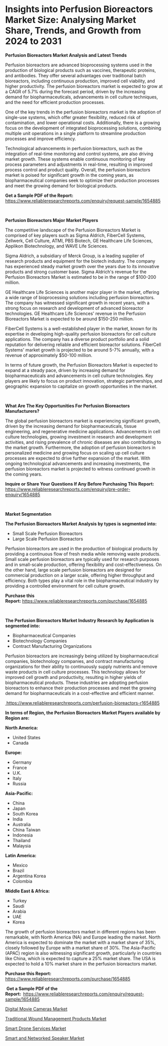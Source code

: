 <p><h1>Insights into Perfusion Bioreactors Market Size: Analysing Market Share, Trends, and Growth from 2024 to 2031</h1></p><p><strong>Perfusion Bioreactors Market Analysis and Latest Trends</strong></p>
<p><p>Perfusion bioreactors are advanced bioprocessing systems used in the production of biological products such as vaccines, therapeutic proteins, and antibodies. They offer several advantages over traditional batch bioreactors, including continuous production, improved cell viability, and higher productivity. The perfusion bioreactors market is expected to grow at a CAGR of 5.7% during the forecast period, driven by the increasing demand for biopharmaceuticals, advancements in cell culture techniques, and the need for efficient production processes.</p><p>One of the key trends in the perfusion bioreactors market is the adoption of single-use systems, which offer greater flexibility, reduced risk of contamination, and lower operational costs. Additionally, there is a growing focus on the development of integrated bioprocessing solutions, combining multiple unit operations in a single platform to streamline production processes and improve efficiency.</p><p>Technological advancements in perfusion bioreactors, such as the integration of real-time monitoring and control systems, are also driving market growth. These systems enable continuous monitoring of key process parameters and adjustments in real-time, resulting in improved process control and product quality. Overall, the perfusion bioreactors market is poised for significant growth in the coming years, as biopharmaceutical companies seek to optimize their production processes and meet the growing demand for biological products.</p></p>
<p><strong>Get a Sample PDF of the Report:&nbsp;</strong> <a href="https://www.reliableresearchreports.com/enquiry/request-sample/1654885">https://www.reliableresearchreports.com/enquiry/request-sample/1654885</a></p>
<p>&nbsp;</p>
<p><strong>Perfusion Bioreactors Major Market Players</strong></p>
<p><p>The competitive landscape of the Perfusion Bioreactors Market is comprised of key players such as Sigma Aldrich, FiberCell Systems, Zellwerk, Cell Culture, ATMI, PBS Biotech, GE Healthcare Life Sciences, Applikon Biotechnology, and WAVE Life Sciences.</p><p>Sigma Aldrich, a subsidiary of Merck Group, is a leading supplier of research products and equipment for the biotech industry. The company has experienced steady market growth over the years due to its innovative products and strong customer base. Sigma Aldrich's revenue for the Perfusion Bioreactors Market is estimated to be in the range of $100-200 million.</p><p>GE Healthcare Life Sciences is another major player in the market, offering a wide range of bioprocessing solutions including perfusion bioreactors. The company has witnessed significant growth in recent years, with a strong focus on research and development of advanced bioreactor technologies. GE Healthcare Life Sciences' revenue in the Perfusion Bioreactors Market is expected to be around $150-250 million.</p><p>FiberCell Systems is a well-established player in the market, known for its expertise in developing high-quality perfusion bioreactors for cell culture applications. The company has a diverse product portfolio and a solid reputation for delivering reliable and efficient bioreactor solutions. FiberCell Systems' market growth is projected to be around 5-7% annually, with a revenue of approximately $50-100 million.</p><p>In terms of future growth, the Perfusion Bioreactors Market is expected to expand at a steady pace, driven by increasing demand for biopharmaceuticals and advancements in cell culture technologies. Key players are likely to focus on product innovation, strategic partnerships, and geographic expansion to capitalize on growth opportunities in the market.</p></p>
<p>&nbsp;</p>
<p><strong>What Are The Key Opportunities For Perfusion Bioreactors Manufacturers?</strong></p>
<p><p>The global perfusion bioreactors market is experiencing significant growth, driven by the increasing demand for biopharmaceuticals, tissue engineering, and regenerative medicine applications. Advancements in cell culture technologies, growing investment in research and development activities, and rising prevalence of chronic diseases are also contributing to the market growth. Furthermore, the adoption of perfusion bioreactors in personalized medicine and growing focus on scaling up cell culture processes are expected to drive further expansion of the market. With ongoing technological advancements and increasing investments, the perfusion bioreactors market is projected to witness continued growth in the coming years.</p></p>
<p><strong>Inquire or Share Your Questions If Any Before Purchasing This Report:</strong> <a href="https://www.reliableresearchreports.com/enquiry/pre-order-enquiry/1654885">https://www.reliableresearchreports.com/enquiry/pre-order-enquiry/1654885</a></p>
<p>&nbsp;</p>
<p><strong>Market Segmentation</strong></p>
<p><strong>The Perfusion Bioreactors Market Analysis by types is segmented into:</strong></p>
<p><ul><li>Small Scale Perfusion Bioreactors</li><li>Large Scale Perfusion Bioreactors</li></ul></p>
<p><p>Perfusion bioreactors are used in the production of biological products by providing a continuous flow of fresh media while removing waste products. Small scale perfusion bioreactors are typically used for research purposes and in small-scale production, offering flexibility and cost-effectiveness. On the other hand, large scale perfusion bioreactors are designed for commercial production on a larger scale, offering higher throughput and efficiency. Both types play a vital role in the biopharmaceutical industry by providing a controlled environment for cell culture growth.</p></p>
<p><strong>Purchase this Report:&nbsp;</strong><a href="https://www.reliableresearchreports.com/purchase/1654885">https://www.reliableresearchreports.com/purchase/1654885</a></p>
<p>&nbsp;</p>
<p><strong>The Perfusion Bioreactors Market Industry Research by Application is segmented into:</strong></p>
<p><ul><li>Biopharmaceutical Companies</li><li>Biotechnology Companies</li><li>Contract Manufacturing Organizations</li></ul></p>
<p><p>Perfusion bioreactors are increasingly being utilized by biopharmaceutical companies, biotechnology companies, and contract manufacturing organizations for their ability to continuously supply nutrients and remove waste products in cell culture processes. This technology allows for improved cell growth and productivity, resulting in higher yields of biopharmaceutical products. These industries are adopting perfusion bioreactors to enhance their production processes and meet the growing demand for biopharmaceuticals in a cost-effective and efficient manner.</p></p>
<p><a href="https://www.reliableresearchreports.com/perfusion-bioreactors-r1654885">&nbsp;https://www.reliableresearchreports.com/perfusion-bioreactors-r1654885</a></p>
<p><strong>In terms of Region, the Perfusion Bioreactors Market Players available by Region are:</strong></p>
<p>
    <p> <strong> North America: </strong>
        <ul>
            <li>United States</li>
            <li>Canada</li>
        </ul>
        </p> 
    <p> <strong> Europe: </strong>
        <ul>
            <li>Germany</li>
            <li>France</li>
            <li>U.K.</li>
            <li>Italy</li>
            <li>Russia</li>
        </ul>
        </p> 
    <p> <strong> Asia-Pacific: </strong>
        <ul>
            <li>China</li>
            <li>Japan</li>
            <li>South Korea</li>
            <li>India</li>
            <li>Australia</li>
            <li>China Taiwan</li>
            <li>Indonesia</li>
            <li>Thailand</li>
            <li>Malaysia</li>
        </ul>
        </p> 
    <p> <strong> Latin America: </strong>
        <ul>
            <li>Mexico</li>
            <li>Brazil</li>
            <li>Argentina Korea</li>
            <li>Colombia</li>
        </ul>
        </p> 
    <p> <strong> Middle East & Africa: </strong>
        <ul>
            <li>Turkey</li>
            <li>Saudi</li>
            <li>Arabia</li>
            <li>UAE</li>
            <li>Korea</li>
        </ul>
    </p>
    </p>
<p><p>The growth of perfusion bioreactors market in different regions has been remarkable, with North America (NA) and Europe leading the market. North America is expected to dominate the market with a market share of 35%, closely followed by Europe with a market share of 30%. The Asia-Pacific (APAC) region is also witnessing significant growth, particularly in countries like China, which is expected to capture a 25% market share. The USA is expected to hold a 10% market share in the perfusion bioreactors market.</p></p>
<p><strong>Purchase this Report: </strong><a href="https://www.reliableresearchreports.com/purchase/1654885">https://www.reliableresearchreports.com/purchase/1654885</a></p>
<p>&nbsp;<strong>Get a Sample PDF of the Report:&nbsp;&nbsp;</strong><a href="https://www.reliableresearchreports.com/enquiry/request-sample/1654885">https://www.reliableresearchreports.com/enquiry/request-sample/1654885</a></p>
<p><strong></strong></p>
<p><p><a href="https://github.com/IsmaelBlick2023/Market-Research-Report-List-1/blob/main/digital-movie-cameras-market.md">Digital Movie Cameras Market</a></p><p><a href="https://www.linkedin.com/pulse/traditional-wound-management-products-market-size-reveals-best-gi1ve">Traditional Wound Management Products Market</a></p><p><a href="https://github.com/DarrenSipes1990/Market-Research-Report-List-1/blob/main/smart-drone-services-market.md">Smart Drone Services Market</a></p><p><a href="https://www.linkedin.com/pulse/smart-networked-speaker-market-research-report-its-history-jgwve">Smart and Networked Speaker Market</a></p></p>